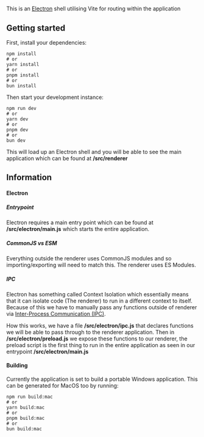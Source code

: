 #

This is an [Electron](https://www.electronjs.org/) shell utilising Vite for routing within the application

## Getting started

First, install your dependencies:

```
npm install
# or
yarn install
# or
pnpm install
# or
bun install
```

Then start your development instance:

```
npm run dev
# or
yarn dev
# or
pnpm dev
# or
bun dev
```

This will load up an Electron shell and you will be able to see the main application which can be found at **/src/renderer**

## Information

#### Electron

##### Entrypoint

Electron requires a main entry point which can be found at **/src/electron/main.js** which starts the entire application.

##### CommonJS vs ESM

Everything outside the renderer uses CommonJS modules and so importing/exporting will need to match this.
The renderer uses ES Modules.

##### IPC

Electron has something called Context Isolation which essentially means that it can isolate code (The renderer) to run in a different context to itself. Because of this we have to manually pass any functions outside of renderer via [Inter-Process Communication (IPC)](https://electronjs.org/docs/latest/tutorial/ipc).

How this works, we have a file **/src/electron/ipc.js** that declares functions we will be able to pass through to the renderer application.
Then in **/src/electron/preload.js** we expose these functions to our renderer, the preload script is the first thing to run in the entire application as seen in our entrypoint **/src/electron/main.js**

#### Building

Currently the application is set to build a portable Windows application.
This can be generated for MacOS too by running:

```
npm run build:mac
# or
yarn build:mac
# or
pnpm build:mac
# or
bun build:mac
```
